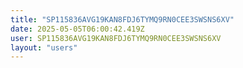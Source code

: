 ```yaml
---
title: "SP115836AVG19KAN8FDJ6TYMQ9RN0CEE3SWSNS6XV"
date: 2025-05-05T06:00:42.419Z
user: SP115836AVG19KAN8FDJ6TYMQ9RN0CEE3SWSNS6XV
layout: "users"
---
```

    